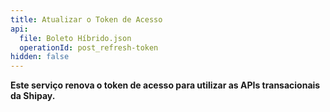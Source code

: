 ```yaml
---
title: Atualizar o Token de Acesso
api:
  file: Boleto Híbrido.json
  operationId: post_refresh-token
hidden: false
---
```

**Este serviço renova o token de acesso para utilizar as APIs transacionais da Shipay.**